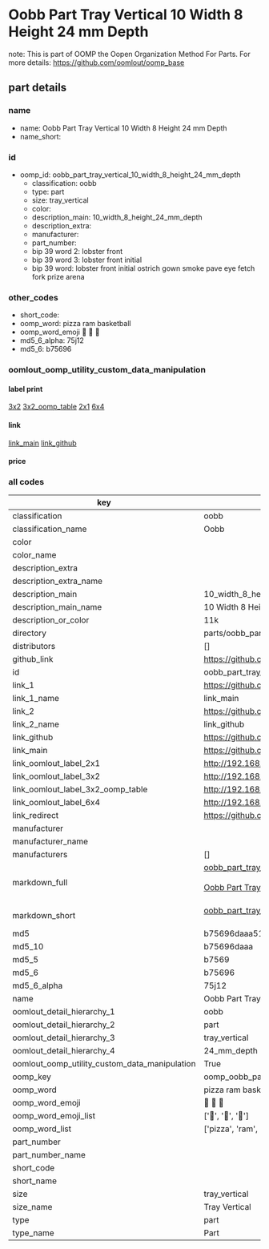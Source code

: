 # Oobb Part Tray Vertical 10 Width 8 Height 24 mm Depth  

note: This is part of OOMP the Oopen Organization Method For Parts. For more details: https://github.com/oomlout/oomp_base

##  part details
  







### name
* name: Oobb Part Tray Vertical 10 Width 8 Height 24 mm Depth
* name_short: 
### id
* oomp_id: oobb_part_tray_vertical_10_width_8_height_24_mm_depth
  * classification: oobb
  * type: part
  * size: tray_vertical
  * color: 
  * description_main: 10_width_8_height_24_mm_depth
  * description_extra: 
  * manufacturer: 
  * part_number: 
  * bip 39 word 2: lobster front
  * bip 39 word 3: lobster front initial
  * bip 39 word: lobster front initial ostrich gown smoke pave eye fetch fork prize arena

### other_codes
* short_code: 
* oomp_word: pizza ram basketball
* oomp_word_emoji :pizza: :ram: :basketball:
* md5_6_alpha: 75j12
* md5_6: b75696






### oomlout_oomp_utility_custom_data_manipulation
#### label print
[3x2](http://192.168.1.245:1112/?label=oomp%2075j12)
[3x2_oomp_table](http://192.168.1.108:1112/?label=oomp%2075j12)
[2x1](http://192.168.1.242:1112/?label=oomp%2075j12)
[6x4](http://192.168.1.55:1112/?label=oomp%2075j12)    

#### link

[link_main](https://github.com/oomlout/oomlout_oomp_version_1_messy/tree/main/parts/oobb_part_tray_vertical_10_width_8_height_24_mm_depth) [link_github](https://github.com/oomlout/oomlout_oomp_version_1_messy/tree/main/parts/oobb_part_tray_vertical_10_width_8_height_24_mm_depth)                             

#### price







### all codes 
| key | value |  
| --- | --- |  
| classification | oobb |  
| classification_name | Oobb |  
| color |  |  
| color_name |  |  
| description_extra |  |  
| description_extra_name |  |  
| description_main | 10_width_8_height_24_mm_depth |  
| description_main_name | 10 Width 8 Height 24 mm Depth |  
| description_or_color | 11k |  
| directory | parts/oobb_part_tray_vertical_10_width_8_height_24_mm_depth |  
| distributors | [] |  
| github_link | https://github.com/oomlout/oomlout_oomp_part_src/tree/main/parts/oobb_part_tray_vertical_10_width_8_height_24_mm_depth |  
| id | oobb_part_tray_vertical_10_width_8_height_24_mm_depth |  
| link_1 | https://github.com/oomlout/oomlout_oomp_version_1_messy/tree/main/parts/oobb_part_tray_vertical_10_width_8_height_24_mm_depth |  
| link_1_name | link_main |  
| link_2 | https://github.com/oomlout/oomlout_oomp_version_1_messy/tree/main/parts/oobb_part_tray_vertical_10_width_8_height_24_mm_depth |  
| link_2_name | link_github |  
| link_github | https://github.com/oomlout/oomlout_oomp_version_1_messy/tree/main/parts/oobb_part_tray_vertical_10_width_8_height_24_mm_depth |  
| link_main | https://github.com/oomlout/oomlout_oomp_version_1_messy/tree/main/parts/oobb_part_tray_vertical_10_width_8_height_24_mm_depth |  
| link_oomlout_label_2x1 | http://192.168.1.242:1112/?label=oomp%2075j12 |  
| link_oomlout_label_3x2 | http://192.168.1.245:1112/?label=oomp%2075j12 |  
| link_oomlout_label_3x2_oomp_table | http://192.168.1.108:1112/?label=oomp%2075j12 |  
| link_oomlout_label_6x4 | http://192.168.1.55:1112/?label=oomp%2075j12 |  
| link_redirect | https://github.com/oomlout/oomlout_oomp_version_1_messy/tree/main/parts/oobb_part_tray_vertical_10_width_8_height_24_mm_depth |  
| manufacturer |  |  
| manufacturer_name |  |  
| manufacturers | [] |  
| markdown_full | [oobb_part_tray_vertical_10_width_8_height_24_mm_depth](none)<br>[](none)<br>[Oobb Part Tray Vertical 10 Width 8 Height 24 Mm Depth](none)<br><br> |  
| markdown_short | [oobb_part_tray_vertical_10_width_8_height_24_mm_depth](none)<br><br> |  
| md5 | b75696daaa513433333299cee7d75419 |  
| md5_10 | b75696daaa |  
| md5_5 | b7569 |  
| md5_6 | b75696 |  
| md5_6_alpha | 75j12 |  
| name | Oobb Part Tray Vertical 10 Width 8 Height 24 mm Depth |  
| oomlout_detail_hierarchy_1 | oobb |  
| oomlout_detail_hierarchy_2 | part |  
| oomlout_detail_hierarchy_3 | tray_vertical |  
| oomlout_detail_hierarchy_4 | 24_mm_depth |  
| oomlout_oomp_utility_custom_data_manipulation | True |  
| oomp_key | oomp_oobb_part_tray_vertical_10_width_8_height_24_mm_depth |  
| oomp_word | pizza ram basketball |  
| oomp_word_emoji | :pizza: :ram: :basketball: |  
| oomp_word_emoji_list | [':pizza:', ':ram:', ':basketball:'] |  
| oomp_word_list | ['pizza', 'ram', 'basketball'] |  
| part_number |  |  
| part_number_name |  |  
| short_code |  |  
| short_name |  |  
| size | tray_vertical |  
| size_name | Tray Vertical |  
| type | part |  
| type_name | Part |  
